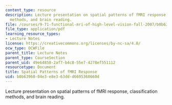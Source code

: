 ```yaml
---
content_type: resource
description: Lecture presentation on spatial patterns of fMRI response, classification
  methods, and brain reading.
file: /courses/9-71-functional-mri-of-high-level-vision-fall-2007/b0b6396004e3e8e363ddd6695360660d_lec9_pattern.pdf
file_type: application/pdf
learning_resource_types:
- Lecture Notes
license: https://creativecommons.org/licenses/by-nc-sa/4.0/
ocw_type: OCWFile
parent_title: Lecture Notes
parent_type: CourseSection
parent_uid: 49e64858-2af7-b4c8-55e7-4278ef551112
resourcetype: Document
title: Spatial Patterns of fMRI Response
uid: b0b63960-04e3-e8e3-63dd-d6695360660d
---
```

Lecture presentation on spatial patterns of fMRI response, classification methods, and brain reading.